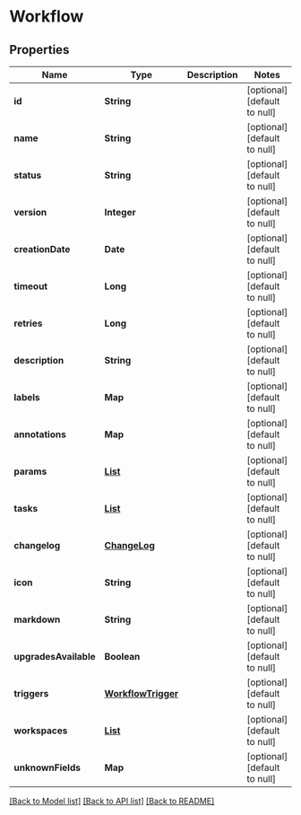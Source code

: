 # Workflow
## Properties

| Name | Type | Description | Notes |
|------------ | ------------- | ------------- | -------------|
| **id** | **String** |  | [optional] [default to null] |
| **name** | **String** |  | [optional] [default to null] |
| **status** | **String** |  | [optional] [default to null] |
| **version** | **Integer** |  | [optional] [default to null] |
| **creationDate** | **Date** |  | [optional] [default to null] |
| **timeout** | **Long** |  | [optional] [default to null] |
| **retries** | **Long** |  | [optional] [default to null] |
| **description** | **String** |  | [optional] [default to null] |
| **labels** | **Map** |  | [optional] [default to null] |
| **annotations** | **Map** |  | [optional] [default to null] |
| **params** | [**List**](AbstractParam.md) |  | [optional] [default to null] |
| **tasks** | [**List**](WorkflowTask.md) |  | [optional] [default to null] |
| **changelog** | [**ChangeLog**](ChangeLog.md) |  | [optional] [default to null] |
| **icon** | **String** |  | [optional] [default to null] |
| **markdown** | **String** |  | [optional] [default to null] |
| **upgradesAvailable** | **Boolean** |  | [optional] [default to null] |
| **triggers** | [**WorkflowTrigger**](WorkflowTrigger.md) |  | [optional] [default to null] |
| **workspaces** | [**List**](WorkflowWorkspace.md) |  | [optional] [default to null] |
| **unknownFields** | **Map** |  | [optional] [default to null] |

[[Back to Model list]](../README.md#documentation-for-models) [[Back to API list]](../README.md#documentation-for-api-endpoints) [[Back to README]](../README.md)


